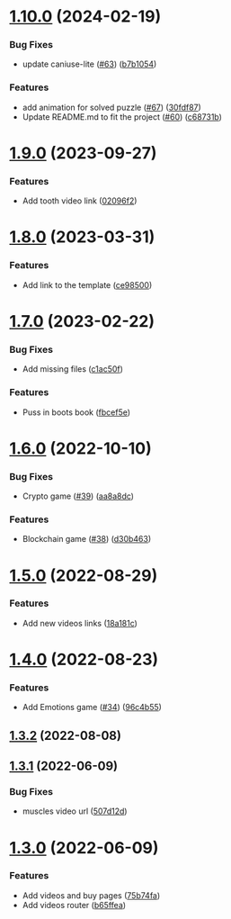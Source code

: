 # [1.10.0](https://github.com/dgusakov/bimbimon-landing/compare/1.9.0...1.10.0) (2024-02-19)


### Bug Fixes

* update caniuse-lite ([#63](https://github.com/dgusakov/bimbimon-landing/issues/63)) ([b7b1054](https://github.com/dgusakov/bimbimon-landing/commit/b7b10549f981419d1ff8a0d4315a19dcfb5a5d88))


### Features

* add animation for solved puzzle ([#67](https://github.com/dgusakov/bimbimon-landing/issues/67)) ([30fdf87](https://github.com/dgusakov/bimbimon-landing/commit/30fdf877b43ddff27069a9abe483b56a81704c91))
* Update README.md to fit the project  ([#60](https://github.com/dgusakov/bimbimon-landing/issues/60)) ([c68731b](https://github.com/dgusakov/bimbimon-landing/commit/c68731b481f09498bd06df9a9a0cf8e7b7f7facf))



# [1.9.0](https://github.com/dgusakov/bimbimon-landing/compare/1.8.0...1.9.0) (2023-09-27)


### Features

* Add tooth video link ([02096f2](https://github.com/dgusakov/bimbimon-landing/commit/02096f21d6d292f9a3c607920d47bbb31659b03e))



# [1.8.0](https://github.com/dgusakov/bimbimon-landing/compare/1.7.0...1.8.0) (2023-03-31)


### Features

* Add link to the template ([ce98500](https://github.com/dgusakov/bimbimon-landing/commit/ce98500f405f08edf1ca69bb848a7741b2d5a11a))



# [1.7.0](https://github.com/dgusakov/bimbimon-landing/compare/1.6.0...1.7.0) (2023-02-22)


### Bug Fixes

* Add missing files ([c1ac50f](https://github.com/dgusakov/bimbimon-landing/commit/c1ac50fce7516baa499ef7db19c2813394494962))


### Features

* Puss in boots book ([fbcef5e](https://github.com/dgusakov/bimbimon-landing/commit/fbcef5edfd36226c8074a9ad5a229b95b95e9e9d))



# [1.6.0](https://github.com/dgusakov/bimbimon-landing/compare/1.5.0...1.6.0) (2022-10-10)


### Bug Fixes

* Crypto game ([#39](https://github.com/dgusakov/bimbimon-landing/issues/39)) ([aa8a8dc](https://github.com/dgusakov/bimbimon-landing/commit/aa8a8dc8b1bf88afb805e776421c12cdf2d71966))


### Features

* Blockchain game ([#38](https://github.com/dgusakov/bimbimon-landing/issues/38)) ([d30b463](https://github.com/dgusakov/bimbimon-landing/commit/d30b463854fcc1a5d184cfabca9c05d5fc524544))



# [1.5.0](https://github.com/dgusakov/bimbimon-landing/compare/1.4.0...1.5.0) (2022-08-29)


### Features

* Add new videos links ([18a181c](https://github.com/dgusakov/bimbimon-landing/commit/18a181c0ed7ae47a437491aef224e7cfe24b8c84))



# [1.4.0](https://github.com/dgusakov/bimbimon-landing/compare/1.3.2...1.4.0) (2022-08-23)


### Features

* Add Emotions game ([#34](https://github.com/dgusakov/bimbimon-landing/issues/34)) ([96c4b55](https://github.com/dgusakov/bimbimon-landing/commit/96c4b558a53ef4e139195c1fced5c199bc694549))



## [1.3.2](https://github.com/dgusakov/bimbimon-landing/compare/1.3.1...1.3.2) (2022-08-08)



## [1.3.1](https://github.com/dgusakov/bimbimon-landing/compare/1.3.0...1.3.1) (2022-06-09)


### Bug Fixes

* muscles video url ([507d12d](https://github.com/dgusakov/bimbimon-landing/commit/507d12d2558b2c26e7d870ead7f39780e2dc0cc8))



# [1.3.0](https://github.com/dgusakov/bimbimon-landing/compare/1.2.1...1.3.0) (2022-06-09)


### Features

* Add videos and buy pages ([75b74fa](https://github.com/dgusakov/bimbimon-landing/commit/75b74faab5dea42cdf178faa99235874773d252f))
* Add videos router ([b65ffea](https://github.com/dgusakov/bimbimon-landing/commit/b65ffea364fe84cd98190372bc28e4e69d403b88))



